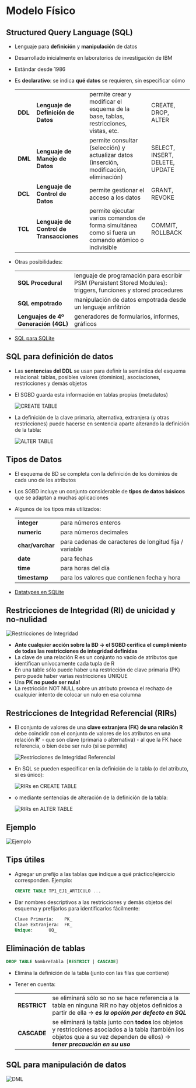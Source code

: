 # Modelo Físico

## Structured Query Language (SQL)

* Lenguaje para **definición** y **manipulación** de datos
* Desarrollado inicialmente en laboratorios de investigación de IBM
* Estándar desde 1986
* Es **declarativo**: se indica **qué datos** se requieren, sin especificar cómo

  |||||
  | -- | -- | -- | -- |
  | **DDL** | **Lenguaje de Definición de Datos** | permite crear y modificar el esquema de la base, tablas, restricciones, vistas, etc. | CREATE, DROP, ALTER |
  | **DML** | **Lenguaje de Manejo de Datos**     | permite consultar (selección) y actualizar datos (inserción, modificación, eliminación) | SELECT, INSERT, DELETE, UPDATE |
  | **DCL** | **Lenguaje de Control de Datos**    | permite gestionar el acceso a los datos | GRANT, REVOKE |
  | **TCL** | **Lenguaje de Control de Transacciones** | permite ejecutar varios comandos de forma simultánea como si fuera un comando atómico o indivisible | COMMIT, ROLLBACK |

* Otras posibilidades:

  |||
  | -- | -- |
  | **SQL Procedural** | lenguaje de programación para escribir PSM (Persistent Stored Modules): triggers, funciones y stored procedures |
  | **SQL empotrado**  | manipulación de datos empotrada desde un lenguaje anfitrión |
  | **Lenguajes de 4º Generación (4GL)** | generadores de formularios, informes, gráficos |

* [SQL para SQLite](https://www.sqlite.org/lang.html)

## SQL para definición de datos

* Las **sentencias del DDL** se usan para definir la semántica del esquema relacional: tablas, posibles valores (dominios), asociaciones, restricciones y demás objetos
* El SGBD guarda esta información en tablas propias (metadatos)

  ![CREATE TABLE](img/create-table.png)

* La definición de la clave primaria, alternativa, extranjera (y otras restricciones) puede hacerse en sentencia aparte alterando la definición de la tabla:

  ![ALTER TABLE](img/alter-table.png)

## Tipos de Datos

* El esquema de BD se completa con la definición de los dominios de cada uno de los atributos
* Los SGBD incluye un conjunto considerable de **tipos de datos básicos** que se adaptan a muchas aplicaciones
* Algunos de los tipos más utilizados:

  |||
  | -- | -- |
  | **integer**      | para números enteros |
  | **numeric**      | para números decimales |
  | **char/varchar** | para cadenas de caracteres de longitud fija / variable |
  | **date**         | para fechas |
  | **time**         | para horas del día |
  | **timestamp**    | para los valores que contienen fecha y hora |

* [Datatypes en SQLite](https://www.sqlite.org/datatype3.html)

## Restricciones de Integridad (RI) de unicidad y no-nulidad

  ![Restricciones de Integridad](img/ri.png)

* **Ante cualquier acción sobre la BD -> el SGBD cerifica el cumplimiento de todas las restricciones de integridad definidas**
* La clave de una relación R es un conjunto no vacío de atributos que identifican unívocamente cada tupla de R
* En una table sólo puede haber una restricción de clave primaria (PK) pero puede haber varias restricciones UNIQUE
* Una **PK no puede ser nula!**
* La restricción NOT NULL sobre un atributo provoca el rechazo de cualquier intento de colocar un nulo en esa columna

## Restricciones de Integridad Referencial (RIRs)

* El conjunto de valores de una **clave extranjera (FK) de una relación R** debe coincidir con el conjunto de valores de los atributos en una relación **R'** - que son clave (primaria o alternativa) - al que la FK hace referencia, o bien debe ser nulo (si se permite)

  ![Restricciones de Integridad Referencial](img/rirs.png)

* En SQL se pueden especificar en la definición de la tabla (o del atributo, si es único):

  ![RIRs en CREATE TABLE](img/rirs-create-table.png)

* o mediante sentencias de alteración de la definición de la tabla:

  ![RIRs en ALTER TABLE](img/rirs-alter-table.png)

## Ejemplo

![Ejemplo](img/ejemplo.png)

## Tips útiles

* Agregar un prefijo a las tablas que indique a qué práctico/ejercicio corresponden. Ejemplo:

  ```sql
  CREATE TABLE TP1_EJ1_ARTICULO ...
  ```

* Dar nombres descriptivos a las restricciones y demás objetos del esquema y prefijarlos para identificarlos fácilmente:

  ```sql
  Clave Primaria:    PK_
  Clave Extranjera:  FK_
  Unique:      UQ_
  ```

## Eliminación de tablas

```sql
DROP TABLE NombreTabla [RESTRICT | CASCADE]
```

* Elimina la definición de la tabla (junto con las filas que contiene)
* Tener en cuenta:

  |||
  | -- | -- |
  | **RESTRICT** | se eliminará sólo so no se hace referencia a la tabla en ninguna RIR no hay objetos definidos a partir de ella -> ***es la opción por defecto en SQL*** |
  | **CASCADE**  | se eliminará la tabla junto con **todos** los objetos y restricciones asociados a la tabla (también los objetos que a su vez dependen de ellos) -> ***tener precaución en su uso*** |

## SQL para manipulación de datos

![DML](img/dml.png)
